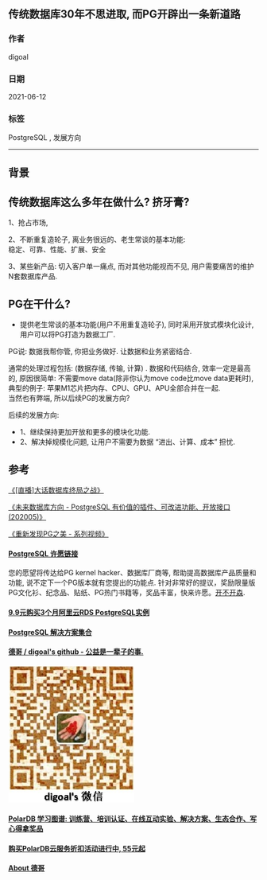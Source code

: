 ## 传统数据库30年不思进取, 而PG开辟出一条新道路  
      
### 作者      
digoal      
      
### 日期      
2021-06-12   
      
### 标签      
PostgreSQL , 发展方向      
      
----      
      
## 背景      
  
## 传统数据库这么多年在做什么? 挤牙膏?   
  
1、抢占市场,   
  
2、不断重复造轮子, 离业务很远的、老生常谈的基本功能:   
稳定、可靠、性能、扩展、安全  
  
3、某些新产品: 切入客户单一痛点, 而对其他功能视而不见, 用户需要痛苦的维护N套数据库产品.   
  
  
## PG在干什么?  
- 提供老生常谈的基本功能(用户不用重复造轮子), 同时采用开放式模块化设计, 用户可以将PG打造为数据工厂.   
  
PG说: 数据我帮你管, 你把业务做好. 让数据和业务紧密结合.   
  
通常的处理过程包括: (数据存储, 传输, 计算) . 数据和代码结合, 效率一定是最高的, 原因很简单: 不需要move data(除非你认为move code比move data更耗时), 典型的例子: 苹果M1芯片把内存、CPU、GPU、APU全部合并在一起.   
当然也有弊端, 所以后续PG的发展方向?   
  
后续的发展方向:   
- 1、继续保持更加开放和更多的模块化功能.   
- 2、解决掉规模化问题, 让用户不需要为数据 “进出、计算、成本” 担忧.   
  
## 参考  
[《[直播]大话数据库终局之战》](../202009/20200926_03.md)        
  
[《未来数据库方向 - PostgreSQL 有价值的插件、可改进功能、开放接口 (202005)》](../202005/20200527_06.md)    
  
[《重新发现PG之美 - 系列视频》](../202105/20210526_02.md)    
    
  
#### [PostgreSQL 许愿链接](https://github.com/digoal/blog/issues/76 "269ac3d1c492e938c0191101c7238216")
您的愿望将传达给PG kernel hacker、数据库厂商等, 帮助提高数据库产品质量和功能, 说不定下一个PG版本就有您提出的功能点. 针对非常好的提议，奖励限量版PG文化衫、纪念品、贴纸、PG热门书籍等，奖品丰富，快来许愿。[开不开森](https://github.com/digoal/blog/issues/76 "269ac3d1c492e938c0191101c7238216").  
  
  
#### [9.9元购买3个月阿里云RDS PostgreSQL实例](https://www.aliyun.com/database/postgresqlactivity "57258f76c37864c6e6d23383d05714ea")
  
  
#### [PostgreSQL 解决方案集合](https://yq.aliyun.com/topic/118 "40cff096e9ed7122c512b35d8561d9c8")
  
  
#### [德哥 / digoal's github - 公益是一辈子的事.](https://github.com/digoal/blog/blob/master/README.md "22709685feb7cab07d30f30387f0a9ae")
  
  
![digoal's wechat](../pic/digoal_weixin.jpg "f7ad92eeba24523fd47a6e1a0e691b59")
  
  
#### [PolarDB 学习图谱: 训练营、培训认证、在线互动实验、解决方案、生态合作、写心得拿奖品](https://www.aliyun.com/database/openpolardb/activity "8642f60e04ed0c814bf9cb9677976bd4")
  
  
#### [购买PolarDB云服务折扣活动进行中, 55元起](https://www.aliyun.com/activity/new/polardb-yunparter?userCode=bsb3t4al "e0495c413bedacabb75ff1e880be465a")
  
  
#### [About 德哥](https://github.com/digoal/blog/blob/master/me/readme.md "a37735981e7704886ffd590565582dd0")
  
